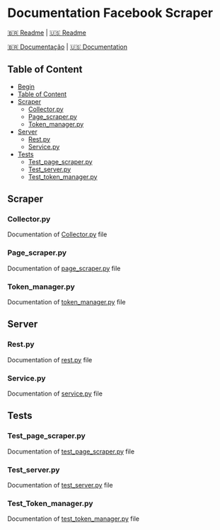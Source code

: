 # Documentation Facebook Scraper

[:brazil: Readme](../../../README.md) |
[:us: Readme](../../Readme/Language/English/README.md)

[:brazil: Documentação](../Portuguese/Doc.md) |
[:us: Documentation](./Doc.md)

## Table of Content

* [Begin](#documentation-facebook-scraper)
* [Table of Content](#table-of-content)
* [Scraper](#scraper)
  * [Collector.py](#collectorpy)
  * [Page_scraper.py](#page_scraperpy)
  * [Token_manager.py](#token_managerpy)
* [Server](#server)
  * [Rest.py](#restpy)
  * [Service.py](#servicepy)
* [Tests](#tests)
  * [Test_page_scraper.py](#test_page_scraperpy)
  * [Test_server.py](#test_serverpy)
  * [Test_token_manager.py](#test_token_managerpy)

## Scraper

### Collector.py

Documentation of [Collector.py](../../../scraper/collector.py) file

### Page_scraper.py

Documentation of [page_scraper.py](../../../scraper/page_scraper.py) file

### Token_manager.py

Documentation of [token_manager.py](../../../scraper/token_manager.py) file

## Server

### Rest.py

Documentation of [rest.py](../../../server/rest.py) file

### Service.py

Documentation of [service.py](../../../server/service.py) file

## Tests

### Test_page_scraper.py

Documentation of [test_page_scraper.py](../../../tests/test_page_scraper.py) file

### Test_server.py

Documentation of [test_server.py](../../../tests/test_server.py) file

### Test_Token_manager.py

Documentation of [test_token_manager.py](../../../tests/test_token_manager.py) file
